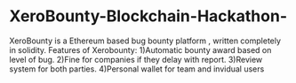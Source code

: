 # XeroBounty-Blockchain-Hackathon-
XeroBounty is a Ethereum based bug bounty platform , written completely in solidity. 
Features of Xerobounty:
1)Automatic bounty award based on level of bug.
2)Fine for companies if they delay with report.
3)Review system for both parties.
4)Personal wallet for team and invidual users 
